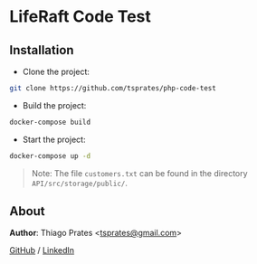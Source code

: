 # LifeRaft Code Test

## Installation

* Clone the project:

```sh
git clone https://github.com/tsprates/php-code-test
```

* Build the project:

```sh
docker-compose build
```

* Start the project:

```sh
docker-compose up -d
```

> Note: The file `customers.txt` can be found in the directory `API/src/storage/public/`.

## About

**Author**: Thiago Prates \<[tsprates@gmail.com](mailto:tsprates@gmail.com)\> 

[GitHub](https://github.com/tsprates) / [LinkedIn](https://www.linkedin.com/in/tsprates)
